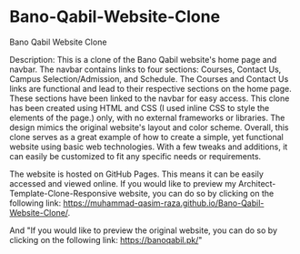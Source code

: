 # Bano-Qabil-Website-Clone
Bano Qabil Website Clone

Description: This is a clone of the Bano Qabil website's home page and navbar. The navbar contains links to four sections: Courses, Contact Us, Campus Selection/Admission, and Schedule.
The Courses and Contact Us links are functional and lead to their respective sections on the home page. These sections have been linked to the navbar for easy access.
This clone has been created using HTML and CSS (I used inline CSS to style the elements of the page.) only, with no external frameworks or libraries. The design mimics the original website's layout and color scheme.
Overall, this clone serves as a great example of how to create a simple, yet functional website using basic web technologies. With a few tweaks and additions, it can easily be customized to fit any specific needs or requirements.

The website is hosted on GitHub Pages. This means it can be easily accessed and viewed online. If you would like to preview my Architect-Template-Clone-Responsive website, you can do so by clicking on the following link: https://muhammad-qasim-raza.github.io/Bano-Qabil-Website-Clone/.

And "If you would like to preview the original website, you can do so by clicking on the following link: https://banoqabil.pk/"
